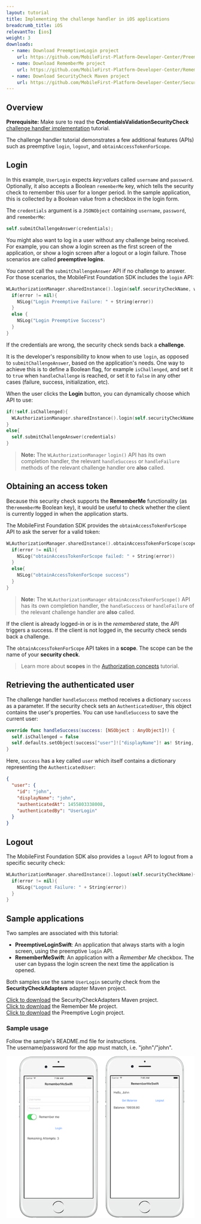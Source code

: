 ```yaml
---
layout: tutorial
title: Implementing the challenge handler in iOS applications
breadcrumb_title: iOS
relevantTo: [ios]
weight: 3
downloads:
  - name: Download PreemptiveLogin project
    url: https://github.com/MobileFirst-Platform-Developer-Center/PreemptiveLoginSwift/tree/release80
  - name: Download RememberMe project
    url: https://github.com/MobileFirst-Platform-Developer-Center/RememberMeSwift/tree/release80
  - name: Download SecurityCheck Maven project
    url: https://github.com/MobileFirst-Platform-Developer-Center/SecurityCheckAdapters/tree/release80
---
```

## Overview
**Prerequisite:** Make sure to read the **CredentialsValidationSecurityCheck** [challenge handler implementation](../../credentials-validation/ios/) tutorial.

The challenge handler tutorial demonstrates a few additional features (APIs) such as preemptive `login`, `logout`, and `obtainAccessTokenForScope`.

## Login
In this example, `UserLogin` expects *key:value*s called `username` and `password`. Optionally, it also accepts a Boolean `rememberMe` key, which tells the security check to remember this user for a longer period. In the sample application, this is collected by a Boolean value from a checkbox in the login form.

The `credentials` argument is a `JSONObject` containing `username`, `password`, and `rememberMe`:

```swift
self.submitChallengeAnswer(credentials);
```

You might also want to log in a user without any challenge being received. For example, you can show a login screen as the first screen of the application, or show a login screen after a logout or a login failure. Those scenarios are called **preemptive logins**.

You cannot call the `submitChallengeAnswer` API if no challenge to answer. For those scenarios, the MobileFirst Foundation SDK includes the `login` API:

```swift
WLAuthorizationManager.sharedInstance().login(self.securityCheckName, withCredentials: credentials) { (error) -> Void in
  if(error != nil){
    NSLog("Login Preemptive Failure: " + String(error))
  }
  else {
    NSLog("Login Preemptive Success")
  }
}
```

If the credentials are wrong, the security check sends back a **challenge**.

It is the developer's responsibility to know when to use `login`, as opposed to `submitChallengeAnswer`, based on the application's needs. One way to achieve this is to define a Boolean flag, for example `isChallenged`, and set it to `true` when `handleChallenge` is reached, or set it to `false` in any other cases (failure, success, initialization, etc).

When the user clicks the **Login** button, you can dynamically choose which API to use:

```swift
if(!self.isChallenged){
  WLAuthorizationManager.sharedInstance().login(self.securityCheckName, withCredentials: credentials) { (error) -> Void in}
}
else{
  self.submitChallengeAnswer(credentials)
}
```

> **Note:**
> The `WLAuthorizationManager` `login()` API has its own completion handler, the relevant  `handleSuccess` or `handleFailure` methods of the relevant challenge handler ore **also** called.

## Obtaining an access token
Because this security check supports the **RememberMe** functionality (as the`rememberMe` Boolean key), it would be useful to check whether the client is currently logged in when the application starts.

The MobileFirst Foundation SDK provides the `obtainAccessTokenForScope` API to ask the server for a valid token:

```swift
WLAuthorizationManager.sharedInstance().obtainAccessTokenForScope(scope) { (token, error) -> Void in
  if(error != nil){
    NSLog("obtainAccessTokenForScope failed: " + String(error))
  }
  else{
    NSLog("obtainAccessTokenForScope success")
  }
}
```

> **Note:**
> The `WLAuthorizationManager` `obtainAccessTokenForScope()` API has its own completion handler, the `handleSuccess` or `handleFailure` of the relevant challenge handler are **also** called.

If the client is already logged-in or is in the *remembered* state, the API triggers a success. If the client is not logged in, the security check sends back a challenge.

The `obtainAccessTokenForScope` API takes in a **scope**. The scope can be the name of your **security check**.

> Learn more about **scopes** in the [Authorization concepts](../../authorization-concepts) tutorial.

## Retrieving the authenticated user
The challenge handler `handleSuccess` method receives a dictionary `success` as a parameter.
If the security check sets an `AuthenticatedUser`, this object contains the user's properties. You can use `handleSuccess` to save the current user:

```swift
override func handleSuccess(success: [NSObject : AnyObject]!) {
  self.isChallenged = false
  self.defaults.setObject(success["user"]!["displayName"]! as! String, forKey: "displayName")
}
```

Here, `success` has a key called `user` which itself contains a dictionary representing the `AuthenticatedUser`:

```json
{
  "user": {
    "id": "john",
    "displayName": "john",
    "authenticatedAt": 1455803338008,
    "authenticatedBy": "UserLogin"
  }
}
```

## Logout
The MobileFirst Foundation SDK also provides a `logout` API to logout from a specific security check:

```swift
WLAuthorizationManager.sharedInstance().logout(self.securityCheckName){ (error) -> Void in
  if(error != nil){
    NSLog("Logout Failure: " + String(error))
  }
}
```

## Sample applications
Two samples are associated with this tutorial:

- **PreemptiveLoginSwift**: An application that always starts with a login screen, using the preemptive `login` API.
- **RememberMeSwift**: An application with a *Remember Me* checkbox. The user can bypass the login screen the next time the application is opened.

Both samples use the same `UserLogin` security check from the **SecurityCheckAdapters** adapter Maven project.

[Click to download](https://github.com/MobileFirst-Platform-Developer-Center/SecurityCheckAdapters/tree/release80) the SecurityCheckAdapters Maven project.  
[Click to download](https://github.com/MobileFirst-Platform-Developer-Center/RememberMeSwift/tree/release80) the Remember Me project.  
[Click to download](https://github.com/MobileFirst-Platform-Developer-Center/PreemptiveLoginSwift/tree/release80) the Preemptive Login project.  

### Sample usage
Follow the sample's README.md file for instructions.  
The username/password for the app must match, i.e. "john"/"john".

![sample application](sample-application.png)


